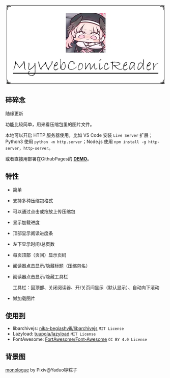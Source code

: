 <div align="center"><img src="./docs/images/header.webp"/></div>

## 碎碎念

随缘更新

功能比较简单，用来看压缩包里的图片文件。

本地可以开启 HTTP 服务器使用，比如 VS Code 安装 `Live Server` 扩展；Python3 使用 `python -m http.server`；Node.js 使用 `npm install -g http-server`，`http-server`。

或者直接用部署在GithubPages的 [**DEMO**](https://monsterhhe.github.io/MyWebComicReader)。

## 特性

- 简单

- 支持多种压缩包格式

- 可以通过点击或拖放上传压缩包

- 显示加载进度

- 顶部显示阅读进度条

- 左下显示时间/总页数

- 每页顶部（页间）显示页码

- 阅读器点击显示/隐藏标题（压缩包名）

- 阅读器点击显示/隐藏工具栏

  工具栏：回顶部、关闭阅读器、开/关页间显示（默认显示）、自动向下滚动

- 懒加载图片

## 使用到

- libarchivejs: [nika-begiashvili/libarchivejs](https://github.com/nika-begiashvili/libarchivejs) `MIT License`
- Lazyload: [tuupola/lazyload](https://github.com/tuupola/lazyload) `MIT License`
- FontAwesome: [FortAwesome/Font-Awesome](https://github.com/FortAwesome/Font-Awesome) `CC BY 4.0 License`

## 背景图

[monologue](https://www.pixiv.net/artworks/75685593) by Pixiv@Yaduo铮粽子

